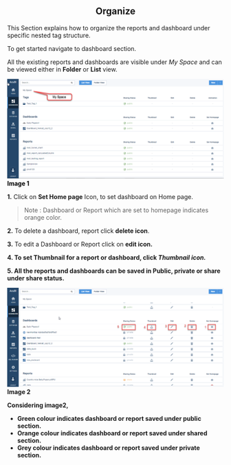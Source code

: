 
<center><h2>Organize</h2></center>

This Section explains how to organize the reports and dashboard under specific nested tag structure.

To get started navigate to dashboard section.

All the existing reports and dashboards are visible under *My Space* and can be viewed either in <b>Folder</b> or <b>List</b> view.

![enter image description here](https://raw.githubusercontent.com/sv18042016/fp1/7cf68f6c7bf54d8d9a4a70104087c9f1618ace6e/images/New_version5/TD_Organize_Image1.png)
  <b><Font color = " black">Image 1</font></b>
  
<b>1.</b>  Click on  <b>Set Home page</b>  Icon, to set dashboard on Home page. 

 > Note : Dashboard or Report which are set to homepage indicates orange color.

<b>2.</b> To delete a dashboard, report  click  <b>delete icon</b>.

<b>3.</b>  To edit a Dashboard or Report click on <b>edit icon.

**4.** To set Thumbnail for a report or dashboard, click ***Thumbnail icon.***

**5.** All the reports and dashboards can be saved in Public, private or share under share status. 

![enter image description here](https://raw.githubusercontent.com/sv18042016/fp1/fb52c98e4e0d8753ac65f509d5bb179c853b962c/images/New_version5/TD_Organize_Image2.png)
**Image 2**

Considering image2,

-   **Green colour** indicates dashboard or report saved under public section.
-   **Orange colour** indicates dashboard or report saved under shared section.
-   **Grey colour** indicates dashboard or report saved under private section.

<!--stackedit_data:
eyJoaXN0b3J5IjpbMzgwOTc1NDQ5LC04Mzc2MzIxOTIsLTk2Mz
U4OTY1OSw3Mjg3ODU4MjVdfQ==
-->
